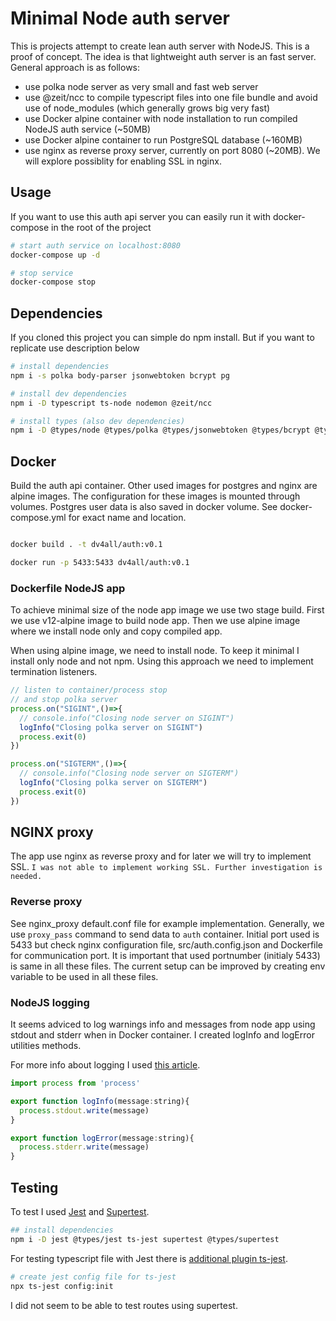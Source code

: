 # Minimal Node auth server

This is projects attempt to create lean auth server with NodeJS. This is a proof of concept. The idea is that lightweight auth server is an fast server.
General approach is as follows:

- use polka node server as very small and fast web server
- use @zeit/ncc to compile typescript files into one file bundle and avoid use of node_modules (which generally grows big very fast)
- use Docker alpine container with node installation to run compiled NodeJS auth service (~50MB)
- use Docker alpine container to run PostgreSQL database (~160MB)
- use nginx as reverse proxy server, currently on port 8080 (~20MB). We will explore possiblity for enabling SSL in nginx.

## Usage

If you want to use this auth api server you can easily run it with docker-compose in the root of the project

```bash
# start auth service on localhost:8080
docker-compose up -d

# stop service
docker-compose stop

```

## Dependencies

If you cloned this project you can simple do npm install. But if you want to replicate use description below

```bash
# install dependencies
npm i -s polka body-parser jsonwebtoken bcrypt pg

# install dev dependencies
npm i -D typescript ts-node nodemon @zeit/ncc

# install types (also dev dependencies)
npm i -D @types/node @types/polka @types/jsonwebtoken @types/bcrypt @types/pg

```

## Docker

Build the auth api container. Other used images for postgres and nginx are alpine images. The configuration for these images is mounted through volumes. Postgres user data is also saved in docker volume. See docker-compose.yml for exact name and location.

```bash

docker build . -t dv4all/auth:v0.1

docker run -p 5433:5433 dv4all/auth:v0.1

```

### Dockerfile NodeJS app

To achieve minimal size of the node app image we use two stage build. First we use v12-alpine image to build node app. Then we use alpine image where we install node only and copy compiled app.

When using alpine image, we need to install node. To keep it minimal I install only node and not npm. Using this approach we need to implement termination listeners.

```javascript
// listen to container/process stop
// and stop polka server
process.on("SIGINT",()=>{
  // console.info("Closing node server on SIGINT")
  logInfo("Closing polka server on SIGINT")
  process.exit(0)
})

process.on("SIGTERM",()=>{
  // console.info("Closing node server on SIGTERM")
  logInfo("Closing polka server on SIGTERM")
  process.exit(0)
})
```

## NGINX proxy

The app use nginx as reverse proxy and for later we will try to implement SSL.
`I was not able to implement working SSL. Further investigation is needed.`

### Reverse proxy

See nginx_proxy default.conf file for example implementation. Generally, we use `proxy_pass` command to send data to `auth` container. Initial port used is 5433 but check nginx configuration file, src/auth.config.json and Dockerfile for communication port. It is important that used portnumber (initialy 5433) is same in all these files. The current setup can be improved by creating env variable to be used in all these files.

### NodeJS logging

It seems adviced to log warnings info and messages from node app using stdout and stderr when in Docker container. I created logInfo and logError utilities methods.

For more info about logging I used [this article](https://medium.com/better-programming/docker-for-node-js-in-production-b9dc0e9e48e0).

```javascript
import process from 'process'

export function logInfo(message:string){
  process.stdout.write(message)
}

export function logError(message:string){
  process.stderr.write(message)
}

```

## Testing

To test I used [Jest](https://jestjs.io/docs/en/getting-started) and [Supertest](https://www.npmjs.com/package/supertest).

```bash
## install dependencies
npm i -D jest @types/jest ts-jest supertest @types/supertest
```

For testing typescript file with Jest there is [additional plugin ts-jest](https://kulshekhar.github.io/ts-jest/user/install).

```bash
# create jest config file for ts-jest
npx ts-jest config:init
```

I did not seem to be able to test routes using supertest.
